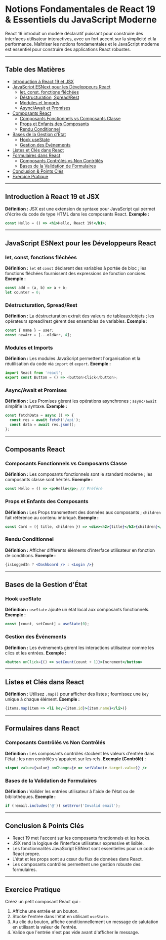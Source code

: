 
# Notions Fondamentales de React 19 & Essentiels du JavaScript Moderne

React 19 introduit un modèle déclaratif puissant pour construire des interfaces utilisateur interactives, avec un fort accent sur la simplicité et la performance. Maîtriser les notions fondamentales et le JavaScript moderne est essentiel pour construire des applications React robustes.

---

## Table des Matières
- [Introduction à React 19 et JSX](#introduction-à-react-19-et-jsx)
- [JavaScript ESNext pour les Développeurs React](#esnext-javascript-for-react-developers)
  - [let, const, fonctions fléchées](#let-const-arrow-functions)
  - [Déstructuration, Spread/Rest](#destructuring-spreadrest)
  - [Modules et Imports](#modules-and-imports)
  - [Async/Await et Promises](#asyncawait-and-promises)
- [Composants React](#react-components)
  - [Composants Fonctionnels vs Composants Classe](#function-vs-class-components)
  - [Props et Enfants des Composants](#component-props-and-children)
  - [Rendu Conditionnel](#conditional-rendering)
- [Bases de la Gestion d'État](#state-management-basics)
  - [Hook useState](#usestate-hook)
  - [Gestion des Événements](#handling-events)
- [Listes et Clés dans React](#lists-and-keys-in-react)
- [Formulaires dans React](#forms-in-react)
  - [Composants Contrôlés vs Non Contrôlés](#controlled-vs-uncontrolled-components)
  - [Bases de la Validation de Formulaires](#form-validation-basics)
- [Conclusion & Points Clés](#conclusion--key-takeaways)
- [Exercice Pratique](#practical-exercise)

---

## Introduction à React 19 et JSX
**Définition :** JSX est une extension de syntaxe pour JavaScript qui permet d'écrire du code de type HTML dans les composants React.
**Exemple :**
```jsx
const Hello = () => <h1>Hello, React 19!</h1>;
```

---

## JavaScript ESNext pour les Développeurs React

### let, const, fonctions fléchées
**Définition :** `let` et `const` déclarent des variables à portée de bloc ; les fonctions fléchées fournissent des expressions de fonction concises.
**Exemple :**
```js
const add = (a, b) => a + b;
let counter = 0;
```

### Déstructuration, Spread/Rest
**Définition :** La déstructuration extrait des valeurs de tableaux/objets ; les opérateurs spread/rest gèrent des ensembles de variables.
**Exemple :**
```js
const { name } = user;
const newArr = [...oldArr, 4];
```

### Modules et Imports
**Définition :** Les modules JavaScript permettent l'organisation et la réutilisation du code via `import` et `export`.
**Exemple :**
```js
import React from 'react';
export const Button = () => <button>Click</button>;
```

### Async/Await et Promises
**Définition :** Les Promises gèrent les opérations asynchrones ; `async/await` simplifie la syntaxe.
**Exemple :**
```js
const fetchData = async () => {
  const res = await fetch('/api');
  const data = await res.json();
};
```

---

## Composants React

### Composants Fonctionnels vs Composants Classe
**Définition :** Les composants fonctionnels sont le standard moderne ; les composants classe sont hérités.
**Exemple :**
```jsx
const Hello = () => <p>Hello</p>; // Préféré
```

### Props et Enfants des Composants
**Définition :** Les Props transmettent des données aux composants ; `children` fait référence au contenu imbriqué.
**Exemple :**
```jsx
const Card = ({ title, children }) => <div><h2>{title}</h2>{children}</div>;
```

### Rendu Conditionnel
**Définition :** Afficher différents éléments d'interface utilisateur en fonction de conditions.
**Exemple :**
```jsx
{isLoggedIn ? <Dashboard /> : <Login />}
```

---

## Bases de la Gestion d'État

### Hook useState
**Définition :** `useState` ajoute un état local aux composants fonctionnels.
**Exemple :**
```jsx
const [count, setCount] = useState(0);
```

### Gestion des Événements
**Définition :** Les événements gèrent les interactions utilisateur comme les clics et les entrées.
**Exemple :**
```jsx
<button onClick={() => setCount(count + 1)}>Increment</button>
```

---

## Listes et Clés dans React
**Définition :** Utilisez `.map()` pour afficher des listes ; fournissez une `key` unique à chaque élément.
**Exemple :**
```jsx
{items.map(item => <li key={item.id}>{item.name}</li>)}
```

---

## Formulaires dans React

### Composants Contrôlés vs Non Contrôlés
**Définition :** Les composants contrôlés stockent les valeurs d'entrée dans l'état ; les non contrôlés s'appuient sur les refs.
**Exemple (Contrôlé) :**
```jsx
<input value={value} onChange={e => setValue(e.target.value)} />
```

### Bases de la Validation de Formulaires
**Définition :** Valider les entrées utilisateur à l'aide de l'état ou de bibliothèques.
**Exemple :**
```jsx
if (!email.includes('@')) setError('Invalid email');
```

---

## Conclusion & Points Clés
- React 19 met l'accent sur les composants fonctionnels et les hooks.
- JSX rend la logique de l'interface utilisateur expressive et lisible.
- Les fonctionnalités JavaScript ESNext sont essentielles pour un code React propre.
- L'état et les props sont au cœur du flux de données dans React.
- Les composants contrôlés permettent une gestion robuste des formulaires.

---

## Exercice Pratique

Créez un petit composant React qui :
1. Affiche une entrée et un bouton.
2. Stocke l'entrée dans l'état en utilisant `useState`.
3. Au clic du bouton, affiche conditionnellement un message de salutation en utilisant la valeur de l'entrée.
4. Valide que l'entrée n'est pas vide avant d'afficher le message.
